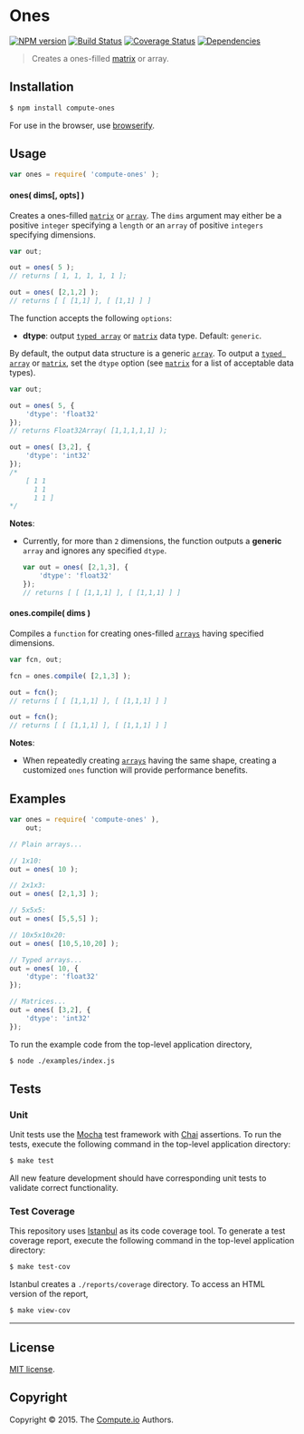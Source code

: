 Ones
===
[![NPM version][npm-image]][npm-url] [![Build Status][travis-image]][travis-url] [![Coverage Status][coveralls-image]][coveralls-url] [![Dependencies][dependencies-image]][dependencies-url]

> Creates a ones-filled [matrix](https://github.com/dstructs/matrix) or array.


## Installation

``` bash
$ npm install compute-ones
```

For use in the browser, use [browserify](https://github.com/substack/node-browserify).


## Usage

``` javascript
var ones = require( 'compute-ones' );
```

#### ones( dims[, opts] )

Creates a ones-filled [`matrix`](https://github.com/dstructs/matrix) or [`array`](https://developer.mozilla.org/en-US/docs/Web/JavaScript/Reference/Global_Objects/Array). The `dims` argument may either be a positive `integer` specifying a `length` or an `array` of positive `integers` specifying dimensions.

``` javascript
var out;

out = ones( 5 );
// returns [ 1, 1, 1, 1, 1 ];

out = ones( [2,1,2] );
// returns [ [ [1,1] ], [ [1,1] ] ]
```

The function accepts the following `options`:

*	__dtype__: output [`typed array`](https://developer.mozilla.org/en-US/docs/Web/JavaScript/Typed_arrays) or [`matrix`](https://github.com/dstructs/matrix) data type. Default: `generic`.

By default, the output data structure is a generic [`array`](https://developer.mozilla.org/en-US/docs/Web/JavaScript/Reference/Global_Objects/Array). To output a [`typed array`](https://developer.mozilla.org/en-US/docs/Web/JavaScript/Typed_arrays) or [`matrix`](https://github.com/dstructs/matrix), set the `dtype` option (see [`matrix`](https://github.com/dstructs/matrix) for a list of acceptable data types).

``` javascript
var out;

out = ones( 5, {
	'dtype': 'float32'
});
// returns Float32Array( [1,1,1,1,1] );

out = ones( [3,2], {
	'dtype': 'int32'
});
/*
	[ 1 1
	  1 1
	  1 1 ]
*/
```

__Notes__:
*	Currently, for more than `2` dimensions, the function outputs a __generic__ `array` and ignores any specified `dtype`.

	``` javascript
	var out = ones( [2,1,3], {
		'dtype': 'float32'
	});
	// returns [ [ [1,1,1] ], [ [1,1,1] ] ]
	```


#### ones.compile( dims )

Compiles a `function` for creating ones-filled [`arrays`](https://developer.mozilla.org/en-US/docs/Web/JavaScript/Reference/Global_Objects/Array) having specified dimensions.

``` javascript
var fcn, out;

fcn = ones.compile( [2,1,3] );

out = fcn();
// returns [ [ [1,1,1] ], [ [1,1,1] ] ]

out = fcn();
// returns [ [ [1,1,1] ], [ [1,1,1] ] ]
```

__Notes__:
*	When repeatedly creating [`arrays`](https://developer.mozilla.org/en-US/docs/Web/JavaScript/Reference/Global_Objects/Array) having the same shape, creating a customized `ones` function will provide performance benefits.




## Examples

``` javascript
var ones = require( 'compute-ones' ),
	out;

// Plain arrays...

// 1x10:
out = ones( 10 );

// 2x1x3:
out = ones( [2,1,3] );

// 5x5x5:
out = ones( [5,5,5] );

// 10x5x10x20:
out = ones( [10,5,10,20] );

// Typed arrays...
out = ones( 10, {
	'dtype': 'float32'
});

// Matrices...
out = ones( [3,2], {
	'dtype': 'int32'
});
```

To run the example code from the top-level application directory,

``` bash
$ node ./examples/index.js
```


## Tests

### Unit

Unit tests use the [Mocha](http://mochajs.org/) test framework with [Chai](http://chaijs.com) assertions. To run the tests, execute the following command in the top-level application directory:

``` bash
$ make test
```

All new feature development should have corresponding unit tests to validate correct functionality.


### Test Coverage

This repository uses [Istanbul](https://github.com/gotwarlost/istanbul) as its code coverage tool. To generate a test coverage report, execute the following command in the top-level application directory:

``` bash
$ make test-cov
```

Istanbul creates a `./reports/coverage` directory. To access an HTML version of the report,

``` bash
$ make view-cov
```


---
## License

[MIT license](http://opensource.org/licenses/MIT).


## Copyright

Copyright &copy; 2015. The [Compute.io](https://github.com/compute-io) Authors.


[npm-image]: http://img.shields.io/npm/v/compute-ones.svg
[npm-url]: https://npmjs.org/package/compute-ones

[travis-image]: http://img.shields.io/travis/compute-io/ones/master.svg
[travis-url]: https://travis-ci.org/compute-io/ones

[coveralls-image]: https://img.shields.io/coveralls/compute-io/ones/master.svg
[coveralls-url]: https://coveralls.io/r/compute-io/ones?branch=master

[dependencies-image]: http://img.shields.io/david/compute-io/ones.svg
[dependencies-url]: https://david-dm.org/compute-io/ones

[dev-dependencies-image]: http://img.shields.io/david/dev/compute-io/ones.svg
[dev-dependencies-url]: https://david-dm.org/dev/compute-io/ones

[github-issues-image]: http://img.shields.io/github/issues/compute-io/ones.svg
[github-issues-url]: https://github.com/compute-io/ones/issues
